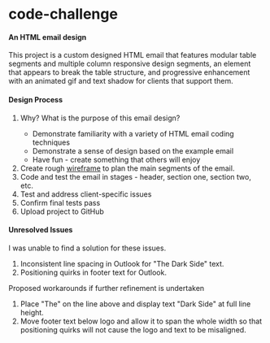 # code-challenge
#### An HTML email design

This project is a custom designed HTML email that features modular table segments and multiple column responsive design segments, an element that appears to break the table structure, and progressive enhancement with an animated gif and text shadow for clients that support them.

#### Design Process
<ol>
<li>Why? What is the purpose of this email design?</li>
  <ul>
    <li>Demonstrate familiarity with a variety of HTML email coding techniques</li>
    <li>Demonstrate a sense of design based on the example email</li>
    <li>Have fun - create something that others will enjoy</li>
  </ul>
<li>Create rough <a href="https://raw.githubusercontent.com/Chuabacca/code-challenge/master/Star%20Wars%20email%20mockup.png" target="_blank">wireframe</a> to plan the main segments of the email.</li>
<li>Code and test the email in stages - header, section one, section two, etc.</li>
<li>Test and address client-specific issues</li>
<li>Confirm final tests pass</li>
<li>Upload project to GitHub</li>
</ol>

#### Unresolved Issues
I was unable to find a solution for these issues.
<ol>
<li>Inconsistent line spacing in Outlook for "The Dark Side" text.</li>
<li>Positioning quirks in footer text for Outlook.</li>
</ol>
Proposed workarounds if further refinement is undertaken
<ol>
<li>Place "The" on the line above and display text "Dark Side" at full line height.</li>
<li>Move footer text below logo and allow it to span the whole width so that positioning quirks will not cause the logo and text to be misaligned.</li>
</ol>
